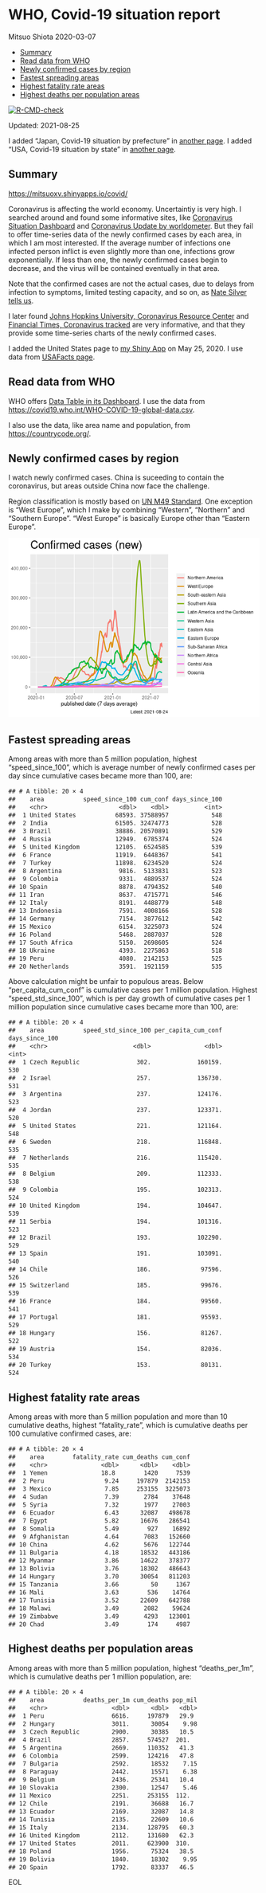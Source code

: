 WHO, Covid-19 situation report
================
Mitsuo Shiota
2020-03-07

-   [Summary](#summary)
-   [Read data from WHO](#read-data-from-who)
-   [Newly confirmed cases by region](#newly-confirmed-cases-by-region)
-   [Fastest spreading areas](#fastest-spreading-areas)
-   [Highest fatality rate areas](#highest-fatality-rate-areas)
-   [Highest deaths per population
    areas](#highest-deaths-per-population-areas)

<!-- badges: start -->

[![R-CMD-check](https://github.com/mitsuoxv/covid/workflows/R-CMD-check/badge.svg)](https://github.com/mitsuoxv/covid/actions)
<!-- badges: end -->

Updated: 2021-08-25

I added “Japan, Covid-19 situation by prefecture” in [another
page](Japan.md). I added “USA, Covid-19 situation by state” in [another
page](USA.md).

## Summary

<https://mitsuoxv.shinyapps.io/covid/>

Coronavirus is affecting the world economy. Uncertaintiy is very high. I
searched around and found some informative sites, like [Coronavirus
Situation
Dashboard](https://who.maps.arcgis.com/apps/opsdashboard/index.html#/c88e37cfc43b4ed3baf977d77e4a0667)
and [Coronavirus Update by
worldometer](https://www.worldometers.info/coronavirus/). But they fail
to offer time-series data of the newly confirmed cases by each area, in
which I am most interested. If the average number of infections one
infected person inflict is even slightly more than one, infections grow
exponentially. If less than one, the newly confirmed cases begin to
decrease, and the virus will be contained eventually in that area.

Note that the confirmed cases are not the actual cases, due to delays
from infection to symptoms, limited testing capacity, and so on, as
[Nate Silver tells
us](https://fivethirtyeight.com/features/coronavirus-case-counts-are-meaningless/).

I later found [Johns Hopkins University, Coronavirus Resource
Center](https://coronavirus.jhu.edu/) and [Financial Times, Coronavirus
tracked](https://www.ft.com/content/a26fbf7e-48f8-11ea-aeb3-955839e06441)
are very informative, and that they provide some time-series charts of
the newly confirmed cases.

I added the United States page to [my Shiny
App](https://mitsuoxv.shinyapps.io/covid/) on May 25, 2020. I use data
from [USAFacts
page](https://usafacts.org/visualizations/coronavirus-covid-19-spread-map/).

## Read data from WHO

WHO offers [Data Table in its Dashboard](https://covid19.who.int/table).
I use the data from
<https://covid19.who.int/WHO-COVID-19-global-data.csv>.

I also use the data, like area name and population, from
<https://countrycode.org/>.

## Newly confirmed cases by region

I watch newly confirmed cases. China is suceeding to contain the
coronavirus, but areas outside China now face the challenge.

Region classification is mostly based on [UN M49
Standard](https://unstats.un.org/unsd/methodology/m49/). One exception
is “West Europe”, which I make by combining “Western”, “Northern” and
“Southern Europe”. “West Europe” is basically Europe other than “Eastern
Europe”.

![](README_files/figure-gfm/chart-1.png)<!-- -->

## Fastest spreading areas

Among areas with more than 5 million population, highest
“speed\_since\_100”, which is average number of newly confirmed cases
per day since cumulative cases became more than 100, are:

    ## # A tibble: 20 × 4
    ##    area           speed_since_100 cum_conf days_since_100
    ##    <chr>                    <dbl>    <dbl>          <int>
    ##  1 United States           68593. 37588957            548
    ##  2 India                   61505. 32474773            528
    ##  3 Brazil                  38886. 20570891            529
    ##  4 Russia                  12949.  6785374            524
    ##  5 United Kingdom          12105.  6524585            539
    ##  6 France                  11919.  6448367            541
    ##  7 Turkey                  11898.  6234520            524
    ##  8 Argentina                9816.  5133831            523
    ##  9 Colombia                 9331.  4889537            524
    ## 10 Spain                    8878.  4794352            540
    ## 11 Iran                     8637.  4715771            546
    ## 12 Italy                    8191.  4488779            548
    ## 13 Indonesia                7591.  4008166            528
    ## 14 Germany                  7154.  3877612            542
    ## 15 Mexico                   6154.  3225073            524
    ## 16 Poland                   5468.  2887037            528
    ## 17 South Africa             5150.  2698605            524
    ## 18 Ukraine                  4393.  2275863            518
    ## 19 Peru                     4080.  2142153            525
    ## 20 Netherlands              3591.  1921159            535

Above calculation might be unfair to populous areas. Below
“per\_capita\_cum\_conf” is cumulative cases per 1 million population.
Highest “speed\_std\_since\_100”, which is per day growth of cumulative
cases per 1 million population since cumulative cases became more than
100, are:

    ## # A tibble: 20 × 4
    ##    area           speed_std_since_100 per_capita_cum_conf days_since_100
    ##    <chr>                        <dbl>               <dbl>          <int>
    ##  1 Czech Republic                302.             160159.            530
    ##  2 Israel                        257.             136730.            531
    ##  3 Argentina                     237.             124176.            523
    ##  4 Jordan                        237.             123371.            520
    ##  5 United States                 221.             121164.            548
    ##  6 Sweden                        218.             116848.            535
    ##  7 Netherlands                   216.             115420.            535
    ##  8 Belgium                       209.             112333.            538
    ##  9 Colombia                      195.             102313.            524
    ## 10 United Kingdom                194.             104647.            539
    ## 11 Serbia                        194.             101316.            523
    ## 12 Brazil                        193.             102290.            529
    ## 13 Spain                         191.             103091.            540
    ## 14 Chile                         186.              97596.            526
    ## 15 Switzerland                   185.              99676.            539
    ## 16 France                        184.              99560.            541
    ## 17 Portugal                      181.              95593.            529
    ## 18 Hungary                       156.              81267.            522
    ## 19 Austria                       154.              82036.            534
    ## 20 Turkey                        153.              80131.            524

## Highest fatality rate areas

Among areas with more than 5 million population and more than 10
cumulative deaths, highest “fatality\_rate”, which is cumulative deaths
per 100 cumulative confirmed cases, are:

    ## # A tibble: 20 × 4
    ##    area        fatality_rate cum_deaths cum_conf
    ##    <chr>               <dbl>      <dbl>    <dbl>
    ##  1 Yemen               18.8        1420     7539
    ##  2 Peru                 9.24     197879  2142153
    ##  3 Mexico               7.85     253155  3225073
    ##  4 Sudan                7.39       2784    37648
    ##  5 Syria                7.32       1977    27003
    ##  6 Ecuador              6.43      32087   498678
    ##  7 Egypt                5.82      16676   286541
    ##  8 Somalia              5.49        927    16892
    ##  9 Afghanistan          4.64       7083   152660
    ## 10 China                4.62       5676   122744
    ## 11 Bulgaria             4.18      18532   443186
    ## 12 Myanmar              3.86      14622   378377
    ## 13 Bolivia              3.76      18302   486643
    ## 14 Hungary              3.70      30054   811203
    ## 15 Tanzania             3.66         50     1367
    ## 16 Mali                 3.63        536    14764
    ## 17 Tunisia              3.52      22609   642788
    ## 18 Malawi               3.49       2082    59624
    ## 19 Zimbabwe             3.49       4293   123001
    ## 20 Chad                 3.49        174     4987

## Highest deaths per population areas

Among areas with more than 5 million population, highest
“deaths\_per\_1m”, which is cumulative deaths per 1 million population,
are:

    ## # A tibble: 20 × 4
    ##    area           deaths_per_1m cum_deaths pop_mil
    ##    <chr>                  <dbl>      <dbl>   <dbl>
    ##  1 Peru                   6616.     197879   29.9 
    ##  2 Hungary                3011.      30054    9.98
    ##  3 Czech Republic         2900.      30385   10.5 
    ##  4 Brazil                 2857.     574527  201.  
    ##  5 Argentina              2669.     110352   41.3 
    ##  6 Colombia               2599.     124216   47.8 
    ##  7 Bulgaria               2592.      18532    7.15
    ##  8 Paraguay               2442.      15571    6.38
    ##  9 Belgium                2436.      25341   10.4 
    ## 10 Slovakia               2300.      12547    5.46
    ## 11 Mexico                 2251.     253155  112.  
    ## 12 Chile                  2191.      36688   16.7 
    ## 13 Ecuador                2169.      32087   14.8 
    ## 14 Tunisia                2135.      22609   10.6 
    ## 15 Italy                  2134.     128795   60.3 
    ## 16 United Kingdom         2112.     131680   62.3 
    ## 17 United States          2011.     623900  310.  
    ## 18 Poland                 1956.      75324   38.5 
    ## 19 Bolivia                1840.      18302    9.95
    ## 20 Spain                  1792.      83337   46.5

EOL
